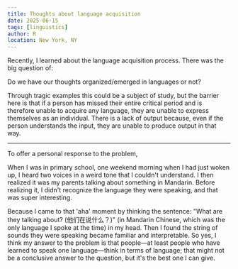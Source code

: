 ```yaml
---
title: Thoughts about language acquisition
date: 2025-06-15
tags: [linguistics]
author: R
location: New York, NY
---
```


Recently, I learned about the language acquisition process. There was the big question of:

Do we have our thoughts organized/emerged in languages or not?

Through tragic examples this could be a subject of study, but the barrier here is that if a person has missed their entire critical period and is therefore unable to acquire any language, they are unable to express themselves as an individual. There is a lack of output because, even if the person understands the input, they are unable to produce output in that way.

---

To offer a personal response to the problem,

When I was in primary school, one weekend morning when I had just woken up, I heard two voices in a weird tone that I couldn't understand. I then realized it was my parents talking about something in Mandarin. Before realizing it, I didn't recognize the language they were speaking, and that was super interesting.
  
Because I came to that 'aha' moment by thinking the sentence: "What are they talking about? (他们在说什么？)" (in Mandarin Chinese, which was the only language I spoke at the time) in my head. Then I found the string of sounds they were speaking became familiar and interpretable. So yes, I think my answer to the problem is that people—at least people who have learned to speak one language—think in terms of language; that might not be a conclusive answer to the question, but it's the best one I can give.